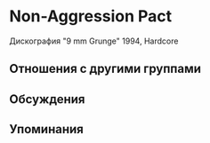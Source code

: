 # Non-Aggression Pact

Дискография
"9 mm Grunge" 1994, Hardcore

## Отношения с другими группами


## Обсуждения


## Упоминания

